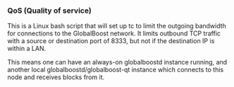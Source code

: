 ### QoS (Quality of service) ###

This is a Linux bash script that will set up tc to limit the outgoing bandwidth for connections to the GlobalBoost network. It limits outbound TCP traffic with a source or destination port of 8333, but not if the destination IP is within a LAN.

This means one can have an always-on globalboostd instance running, and another local globalboostd/globalboost-qt instance which connects to this node and receives blocks from it.
